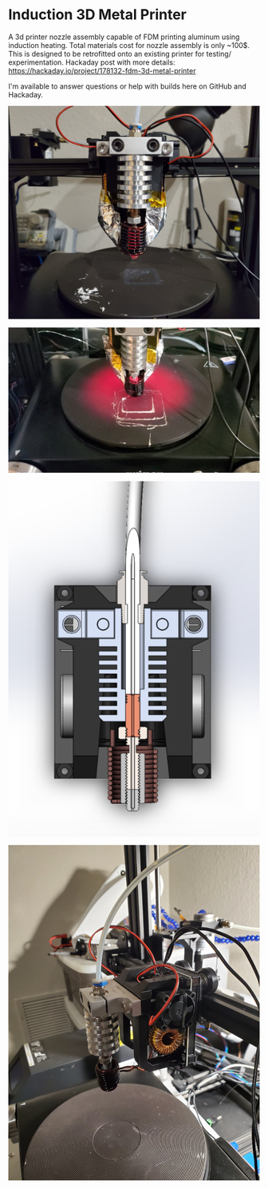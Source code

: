 # Induction 3D Metal Printer
A 3d printer nozzle assembly capable of FDM printing aluminum using induction heating. Total materials cost for nozzle assembly is only ~100$. This is designed to be retrofitted onto an existing printer for testing/ experimentation.
Hackaday post with more details: https://hackaday.io/project/178132-fdm-3d-metal-printer

I'm available to answer questions or help with builds here on GitHub and Hackaday. 

![Screenshot](Screenshot3.jpg)

![Screenshot](Screenshot.jpg)

![Screenshot](Screenshot2.PNG)

![Screenshot](Screenshot4.jpg)

